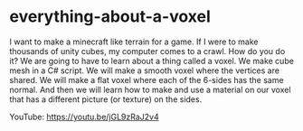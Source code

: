 # everything-about-a-voxel
I want to make a minecraft like terrain for a game. If I were to make thousands of unity cubes, my computer comes to a crawl. How do you do it? We are going to have to learn about a thing called a voxel. We make cube mesh in a C# script. We will make a smooth voxel where the vertices are shared. We will make a flat voxel where each of the 6-sides has the same normal. And then we will learn how to make and use a material on our voxel that has a different picture (or texture) on the sides.

YouTube:  https://youtu.be/jGL9zRaJ2v4
